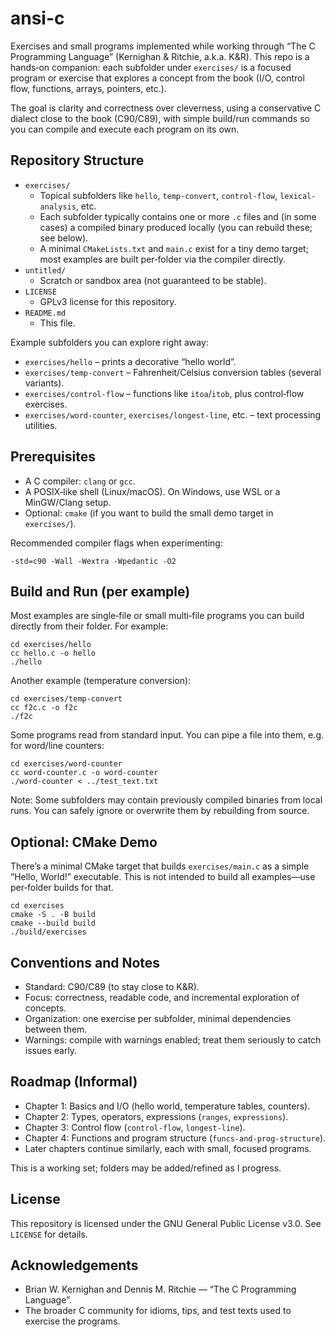 # ansi-c

Exercises and small programs implemented while working through “The C Programming Language” (Kernighan & Ritchie, a.k.a. K&R). This repo is a hands‑on companion: each subfolder under `exercises/` is a focused program or exercise that explores a concept from the book (I/O, control flow, functions, arrays, pointers, etc.).

The goal is clarity and correctness over cleverness, using a conservative C dialect close to the book (C90/C89), with simple build/run commands so you can compile and execute each program on its own.

## Repository Structure

- `exercises/`
  - Topical subfolders like `hello`, `temp-convert`, `control-flow`, `lexical-analysis`, etc.
  - Each subfolder typically contains one or more `.c` files and (in some cases) a compiled binary produced locally (you can rebuild these; see below).
  - A minimal `CMakeLists.txt` and `main.c` exist for a tiny demo target; most examples are built per‑folder via the compiler directly.
- `untitled/`
  - Scratch or sandbox area (not guaranteed to be stable).
- `LICENSE`
  - GPLv3 license for this repository.
- `README.md`
  - This file.

Example subfolders you can explore right away:

- `exercises/hello` – prints a decorative “hello world”.
- `exercises/temp-convert` – Fahrenheit/Celsius conversion tables (several variants).
- `exercises/control-flow` – functions like `itoa`/`itob`, plus control‑flow exercises.
- `exercises/word-counter`, `exercises/longest-line`, etc. – text processing utilities.

## Prerequisites

- A C compiler: `clang` or `gcc`.
- A POSIX‑like shell (Linux/macOS). On Windows, use WSL or a MinGW/Clang setup.
- Optional: `cmake` (if you want to build the small demo target in `exercises/`).

Recommended compiler flags when experimenting:

```
-std=c90 -Wall -Wextra -Wpedantic -O2
```

## Build and Run (per example)

Most examples are single‑file or small multi‑file programs you can build directly from their folder. For example:

```
cd exercises/hello
cc hello.c -o hello
./hello
```

Another example (temperature conversion):

```
cd exercises/temp-convert
cc f2c.c -o f2c
./f2c
```

Some programs read from standard input. You can pipe a file into them, e.g. for word/line counters:

```
cd exercises/word-counter
cc word-counter.c -o word-counter
./word-counter < ../test_text.txt
```

Note: Some subfolders may contain previously compiled binaries from local runs. You can safely ignore or overwrite them by rebuilding from source.

## Optional: CMake Demo

There’s a minimal CMake target that builds `exercises/main.c` as a simple “Hello, World!” executable. This is not intended to build all examples—use per‑folder builds for that.

```
cd exercises
cmake -S . -B build
cmake --build build
./build/exercises
```

## Conventions and Notes

- Standard: C90/C89 (to stay close to K&R).
- Focus: correctness, readable code, and incremental exploration of concepts.
- Organization: one exercise per subfolder, minimal dependencies between them.
- Warnings: compile with warnings enabled; treat them seriously to catch issues early.

## Roadmap (Informal)

- Chapter 1: Basics and I/O (hello world, temperature tables, counters).
- Chapter 2: Types, operators, expressions (`ranges`, `expressions`).
- Chapter 3: Control flow (`control-flow`, `longest-line`).
- Chapter 4: Functions and program structure (`funcs-and-prog-structure`).
- Later chapters continue similarly, each with small, focused programs.

This is a working set; folders may be added/refined as I progress.

## License

This repository is licensed under the GNU General Public License v3.0. See `LICENSE` for details.

## Acknowledgements

- Brian W. Kernighan and Dennis M. Ritchie — “The C Programming Language”.
- The broader C community for idioms, tips, and test texts used to exercise the programs.
